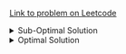 [Link to problem on Leetcode](https://leetcode.com/problems/minimum-moves-to-equal-array-elements-ii/)

<details><summary>Sub-Optimal Solution</summary>

Sub-Optimal Solution: TC = `O(N + NlogN)`, SC = `O(1)`

- If you observe, once all the numbers are sorted, the minimum moves required to make all array elements equal is by moving up, i.e. increasing the numbers from the left end and moving down, i.e. decreasing the numbers from the right end until all the numbers become equal.
- You will notice that all the numbers become equal mid-way. Hence, the intuition is that you must make all numbers equal to the middle number in the sorted array for the minimum number of moves.
- Hence, the absolute difference of the current number and the middle number is the number of moves required for this number.
- The sum of absolute difference for all the numbers is your answer.

Lets' take this for example: [1, 2, 3, 4, 5]
Middle number = 3

This is kind of a brute force approach where we are incrementing or decrementing numbers one-by-one until they become equal to the middle number, a.k.a. median.

Move 1: [2, 2, 3, 4, 5], count = 1
Move 2: [3, 2, 3, 4, 5], count = 2
Move 3: [3, 3, 3, 4, 5], count = 3
Move 4: [3, 3, 3, 3, 5], count = 4
Move 5: [3, 3, 3, 3, 4], count = 5
Move 6: [3, 3, 3, 3, 3], count = 6 ---> answer

This is same as the absolute difference logic explained above:

For the array: [1, 2, 3, 4, 5]:

Step 1: abs (1 - 3) = 2, count = 0+2 = 2
Step 2: abs (2 - 3) = 1, count = 2+1 = 3
Step 3: abs (3 - 3) = 0, count = 3+0 = 3
Step 4: abs (4 - 3) = 1, count = 3+1 = 4
Step 5: abs (5 - 3) = 2, count = 4+2 = 6 ---> answer

[Editorial Credits](<https://leetcode.com/problems/minimum-moves-to-equal-array-elements-ii/discuss/1217473/C%2B%2BPythonJava-2-Solutions-(w-and-wo-Median)-Explained-with-Example-implementation>)

Runtime: `16 ms`, faster than `55.47%`<br>
Memory Usage: `10.8 MB`, less than `59.74%`<br>

<details><summary>Clean Code</summary>

![](https://github.com/archishmanghos/code-images/blob/master/Leetcode/462-A.png)

</details>

</details>

<details><summary>Optimal Solution</summary>

Optimal Solution: TC = `O(N/2 + NlogN)`, SC = `O(1)`

- In the previous method, after sorting the array, we were finding the absolute difference of every number with the middle number.
- In this method, we will simultaneously increase numbers from the left end and decrease numbers from the right end.
- This will help us in simplifying the calculation by excluding mid from the equation. See the below example for reference, taking the same sample array: [1, 2, 3, 4, 5]:

left = 0
right = length (nums) - 1

For nums [right], moves = nums [right] - nums [mid]
For nums [left], moves = nums [mid] - nums [left]

Hence, adding the above 2 equations, we get:

Total Moves = nums [right] - nums [mid] + nums [mid] - nums [left]
Total Moves = nums [right] - nums [left]

Hence, we iterate until left < right and keep adding the difference of corresponding numbers at the left and right positions. Keep incrementing left and decrementing right pointers respectively.

So, for our sample array [1, 2, 3, 4, 5]:

Step 1: left = 0, right = 4: moves = 0 + (5 - 1) = 4
Step 2: left = 1, right = 3: moves = 4 + (4 - 2) = 6
Step 3: left = 2, right = 2: break, moves = 6 ---> answer

[Editorial Credits](<https://leetcode.com/problems/minimum-moves-to-equal-array-elements-ii/discuss/1217473/C%2B%2BPythonJava-2-Solutions-(w-and-wo-Median)-Explained-with-Example-implementation>)

Runtime: `11 ms`, faster than `86.97%`<br>
Memory Usage: `10.7 MB`, less than `92.09%`<br>

<details><summary>Clean Code</summary>

![](https://github.com/archishmanghos/code-images/blob/master/Leetcode/462-B.png)

</details>

</details>
